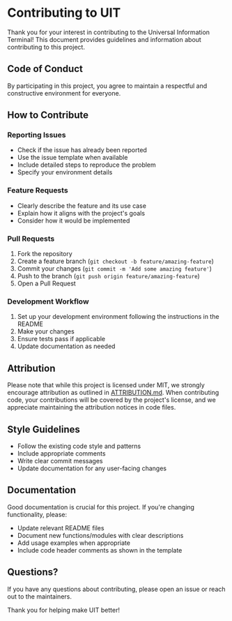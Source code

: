 # Contributing to UIT

Thank you for your interest in contributing to the Universal Information Terminal! This document provides guidelines and information about contributing to this project.

## Code of Conduct

By participating in this project, you agree to maintain a respectful and constructive environment for everyone.

## How to Contribute

### Reporting Issues

- Check if the issue has already been reported
- Use the issue template when available
- Include detailed steps to reproduce the problem
- Specify your environment details

### Feature Requests

- Clearly describe the feature and its use case
- Explain how it aligns with the project's goals
- Consider how it would be implemented

### Pull Requests

1. Fork the repository
2. Create a feature branch (`git checkout -b feature/amazing-feature`)
3. Commit your changes (`git commit -m 'Add some amazing feature'`)
4. Push to the branch (`git push origin feature/amazing-feature`)
5. Open a Pull Request

### Development Workflow

1. Set up your development environment following the instructions in the README
2. Make your changes
3. Ensure tests pass if applicable
4. Update documentation as needed

## Attribution

Please note that while this project is licensed under MIT, we strongly encourage attribution as outlined in [ATTRIBUTION.md](ATTRIBUTION.md). When contributing code, your contributions will be covered by the project's license, and we appreciate maintaining the attribution notices in code files.

## Style Guidelines

- Follow the existing code style and patterns
- Include appropriate comments
- Write clear commit messages
- Update documentation for any user-facing changes

## Documentation

Good documentation is crucial for this project. If you're changing functionality, please:

- Update relevant README files
- Document new functions/modules with clear descriptions
- Add usage examples when appropriate
- Include code header comments as shown in the template

## Questions?

If you have any questions about contributing, please open an issue or reach out to the maintainers.

Thank you for helping make UIT better!
